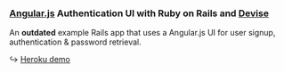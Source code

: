 ### [Angular.js](http://angularjs.org) Authentication UI with Ruby on Rails and [Devise](https://github.com/plataformatec/devise)

An **outdated** example Rails app that uses a Angular.js UI for user signup, authentication & password retrieval.

↪ [Heroku demo](http://angular-devise.herokuapp.com)
